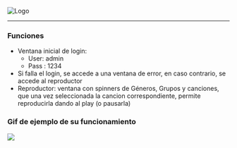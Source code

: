 ![Logo](https://i.imgur.com/bSAM6dQ.png)

------------
### Funciones

- Ventana inicial de login:
	- User: admin
	- Pass : 1234
- Si falla el login, se accede a una ventana de error, en caso contrario, se accede al reproductor
- Reproductor: ventana con spinners de Géneros, Grupos y canciones, que una vez seleccionada la cancion correspondiente, permite reproducirla dando al play
(o pausarla)

### Gif de ejemplo de su funcionamiento
![](https://s9.gifyu.com/images/ezgif.com-gif-maker228b77f06636be1b.gif)
